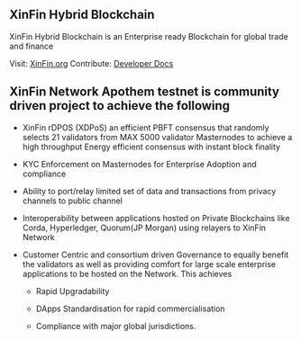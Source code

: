 ## XinFin Hybrid Blockchain

XinFin Hybrid Blockchain is an Enterprise ready Blockchain for global trade and finance

Visit: [XinFin.org](https://xinfin.org)
Contribute: [Developer Docs](https://docs.xinfin.org)

## XinFin Network Apothem testnet is community driven project to achieve the following 

- XinFin rDPOS (XDPoS) an efficient PBFT consensus that randomly selects 21 validators from MAX 5000 validator Masternodes to achieve a high throughput Energy efficient consensus with instant block finality

- KYC Enforcement on Masternodes for Enterprise Adoption and compliance

- Ability to port/relay limited set of data and transactions from privacy channels to public channel

- Interoperability between applications hosted on Private Blockchains like Corda, Hyperledger, Quorum(JP Morgan) using relayers to XinFin Network

- Customer Centric and consortium driven Governance to equally benefit the validators as well as providing comfort for large scale enterprise applications to be hosted on the Network. This achieves

  - Rapid Upgradability

  - DApps Standardisation for rapid commercialisation

  - Compliance with major global jurisdictions.

